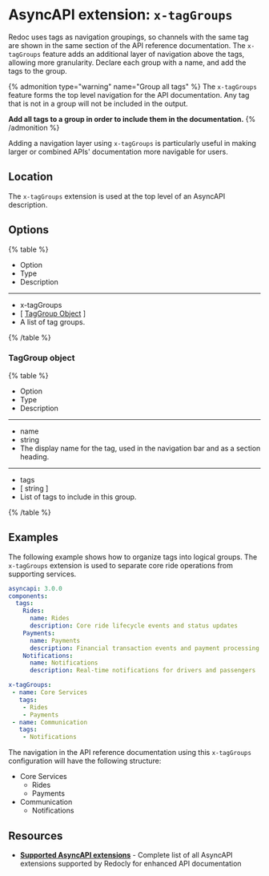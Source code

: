 # AsyncAPI extension: `x-tagGroups`

Redoc uses tags as navigation groupings, so channels with the same tag are shown in the same section of the API reference documentation.
The `x-tagGroups` feature adds an additional layer of navigation above the tags, allowing more granularity.
Declare each group with a name, and add the tags to the group.

{% admonition type="warning" name="Group all tags" %}
The `x-tagGroups` feature forms the top level navigation for the API documentation.
Any tag that is not in a group will not be included in the output.

**Add all tags to a group in order to include them in the documentation.**
{% /admonition %}

Adding a navigation layer using `x-tagGroups` is particularly useful in making larger or combined APIs' documentation more navigable for users.

## Location

The `x-tagGroups` extension is used at the top level of an AsyncAPI description.

## Options

{% table %}

- Option
- Type
- Description

---

- x-tagGroups
- [ [TagGroup Object](#taggroup-object) ]
- A list of tag groups.

{% /table %}

### TagGroup object

{% table %}

- Option
- Type
- Description

---

- name
- string
- The display name for the tag, used in the navigation bar and as a section heading.

---

- tags
- [ string ]
- List of tags to include in this group.

{% /table %}

## Examples

The following example shows how to organize tags into logical groups.
The `x-tagGroups` extension is used to separate core ride operations from supporting services.

```yaml
asyncapi: 3.0.0
components:
  tags:
    Rides:
      name: Rides
      description: Core ride lifecycle events and status updates
    Payments:
      name: Payments
      description: Financial transaction events and payment processing
    Notifications:
      name: Notifications
      description: Real-time notifications for drivers and passengers

x-tagGroups:
 - name: Core Services
   tags:
    - Rides
    - Payments
 - name: Communication
   tags:
    - Notifications
```
The navigation in the API reference documentation using this `x-tagGroups` configuration will have the following structure:

- Core Services
  - Rides
  - Payments
- Communication
  - Notifications

## Resources

- **[Supported AsyncAPI extensions](./index.md)** - Complete list of all AsyncAPI extensions supported by Redocly for enhanced API documentation
